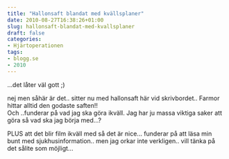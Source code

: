 ```yaml
---
title: "Hallonsaft blandat med kvällsplaner"
date: 2010-08-27T16:38:26+01:00
slug: hallonsaft-blandat-med-kvallsplaner
draft: false
categories:
- Hjärtoperationen
tags:
- blogg.se
- 2010
---
```

...det låter väl gott ;)  
  
  
nej men såhär är det.. sitter nu med hallonsaft här vid skrivbordet.. Farmor hittar alltid den godaste saften!!  
Och ..funderar på vad jag ska göra ikväll. Jag har ju massa viktiga saker att göra så vad ska jag börja med...?  
  
PLUS att det blir film ikväll med så det är nice... funderar på att läsa min bunt med sjukhusinformation.. men jag orkar inte verkligen.. vill tänka på det sålite som möjligt...